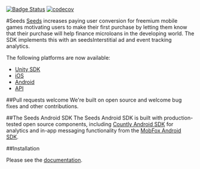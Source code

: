 
[![Badge Status](https://circleci.com/gh/therealseeds/seeds-sdk-android.svg?style=shield&circle-token=066f1c0589ff754b6c9bc766bc2941f2f5a135b9)](https://circleci.com/gh/therealseeds/seeds-sdk-android) [![codecov](https://codecov.io/gh/therealseeds/seeds-sdk-android/branch/master/graph/badge.svg)](https://codecov.io/gh/therealseeds/seeds-sdk-android)

#Seeds
[Seeds](http://www.playseeds.com) increases paying user conversion for freemium mobile games motivating users to make their first purchase by letting them know that their purchase will help finance microloans in the developing world. The SDK implements this with an seedsInterstitial ad and event tracking analytics.

The following platforms are now available:
- [Unity SDK](https://github.com/therealseeds/seeds-sdk-unity)
- [iOS](https://github.com/therealseeds/seeds-sdk-ios)
- [Android](https://github.com/therealseeds/seeds-sdk-android)
- [API](https://github.com/therealseeds/seeds-public-api)

##Pull requests welcome
We're built on open source and welcome bug fixes and other contributions.

##The Seeds Android SDK
The Seeds Android SDK is built with production-tested open source components, including [Countly Android SDK](https://github.com/Countly/seeds-sdk-android) for analytics and in-app messaging functionality from the [MobFox Android SDK](https://github.com/mobfox/MobFox-Android-SDK).

##Installation

Please see the [documentation](http://developers.playseeds.com/docs/android-sdk-setup).
